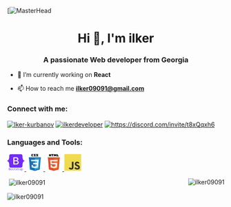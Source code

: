 
[![MasterHead](https://www.git-tower.com/blog/assets/img/default-post-header@960w.png)
<h1 align="center">Hi 👋, I'm ilker</h1>
<h3 align="center">A passionate Web developer from Georgia</h3>

- 🔭 I’m currently working on **React**

- 📫 How to reach me **ilker09091@gmail.com**

<h3 align="left">Connect with me:</h3>
<p align="left">
<a href="https://codepen.io/lker-kurbanov" target="blank"><img align="center" src="https://raw.githubusercontent.com/rahuldkjain/github-profile-readme-generator/master/src/images/icons/Social/codepen.svg" alt="lker-kurbanov" height="30" width="40" /></a>
<a href="https://www.youtube.com/@ilkerDeveloper" target="blank"><img align="center" src="https://raw.githubusercontent.com/rahuldkjain/github-profile-readme-generator/master/src/images/icons/Social/youtube.svg" alt="ilkerdeveloper" height="30" width="40" /></a>
<a href="https://discord.gg/https://discord.com/invite/t8xQqxh6" target="blank"><img align="center" src="https://raw.githubusercontent.com/rahuldkjain/github-profile-readme-generator/master/src/images/icons/Social/discord.svg" alt="https://discord.com/invite/t8xQqxh6" height="30" width="40" /></a>
</p>

<h3 align="left">Languages and Tools:</h3>
<p align="left"> <a href="https://getbootstrap.com" target="_blank" rel="noreferrer"> <img src="https://raw.githubusercontent.com/devicons/devicon/master/icons/bootstrap/bootstrap-plain-wordmark.svg" alt="bootstrap" width="40" height="40"/> </a> <a href="https://www.w3schools.com/css/" target="_blank" rel="noreferrer"> <img src="https://raw.githubusercontent.com/devicons/devicon/master/icons/css3/css3-original-wordmark.svg" alt="css3" width="40" height="40"/> </a> <a href="https://www.w3.org/html/" target="_blank" rel="noreferrer"> <img src="https://raw.githubusercontent.com/devicons/devicon/master/icons/html5/html5-original-wordmark.svg" alt="html5" width="40" height="40"/> </a> <a href="https://developer.mozilla.org/en-US/docs/Web/JavaScript" target="_blank" rel="noreferrer"> <img src="https://raw.githubusercontent.com/devicons/devicon/master/icons/javascript/javascript-original.svg" alt="javascript" width="40" height="40"/> </a> </p>



<p><img align="right" src="https://github-readme-stats.vercel.app/api/top-langs?username=ilker09091&show_icons=true&locale=en&layout=compact" alt="ilker09091" /></p>

<p>&nbsp;<img align="center" src="https://github-readme-stats.vercel.app/api?username=ilker09091&show_icons=true&locale=en" alt="ilker09091" /></p>

<p><img align="center" src="https://github-readme-streak-stats.herokuapp.com/?user=ilker09091&" alt="ilker09091" /></p>
